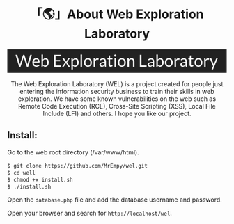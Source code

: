 <h1 align="center">「🌎」About Web Exploration Laboratory</h1>

<p align="center"><img src="images/logo.png"></p>

<a><p align="center">The Web Exploration Laboratory (WEL) is a project created for people just entering the information security business to train their skills in web exploration. We have some known vulnerabilities on the web such as Remote Code Execution (RCE), Cross-Site Scripting (XSS), Local File Include (LFI) and others. I hope you like our project.</p></a>

## Install:

Go to the web root directory (/var/www/html).

```
$ git clone https://github.com/MrEmpy/wel.git
$ cd well
$ chmod +x install.sh
$ ./install.sh
```
Open the ```database.php``` file and add the database username and password.

Open your browser and search for ```http://localhost/wel```.
